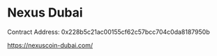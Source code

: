 # Nexus Dubai

Contract Address: 0x228b5c21ac00155cf62c57bcc704c0da8187950b

https://nexuscoin-dubai.com/

